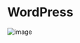 # WordPress

![image](https://github.com/user-attachments/assets/583340db-4b56-46de-b54c-5eb6c941e04c)
